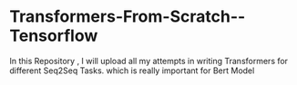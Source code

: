 # Transformers-From-Scratch--Tensorflow
In this Repository , I will upload all my attempts in writing Transformers for different Seq2Seq Tasks. which is really important for Bert
Model

